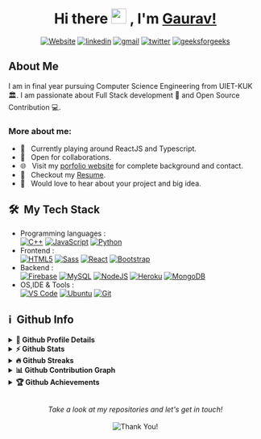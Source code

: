 <h1 align="center"> Hi there <img src="https://media.giphy.com/media/hvRJCLFzcasrR4ia7z/giphy.gif" width="30px"> , I'm <a href="https://vermagaurav.me">Gaurav!</a> </h1>



<p align="center">
    <a href="https://vermagaurav.co"><img alt="Website" title="website" src="https://img.shields.io/badge/-Website-47CCCC?style=flat&logo=Google-Chrome&logoColor=white&link=https://vermagaurav.co"/></a>
  <a href="https://www.linkedin.com/in/vermagaurav8"><img alt="linkedin" title="Linkedin" src="https://img.shields.io/badge/LinkedIn-0077B5?style=flat&logo=linkedin&logoColor=white&link=https://www.linkedin.com/in/vermagaurav8"/></a>
  <a href="mailto:gaurav.verma382001@gmail.com"><img alt="gmail" title="gmail" src="https://img.shields.io/badge/Gmail-red?style=flat&logo=Gmail&logoColor=white&link=mailto:gaurav.verma382001@gmail.com"/></a>
<a href="https://twitter.com/vermagaurav0"><img alt="twitter" title="twitter" src="https://img.shields.io/badge/-Twitter-1ca0f1?style=flat&labelColor=1ca0f1&logo=twitter&logoColor=white&link=https://twitter.com/vermagaurav0"/></a>
<a href="https://auth.geeksforgeeks.org/user/vermagaurav8/practice/"><img alt="geeksforgeeks" title="geeksforgeeks" src="https://img.shields.io/badge/-geeksforgeeks-success?style=flat&logo=geeksforgeeks&logoColor=white"/></a>

</p>

<h2>About Me</h2>

I am in final year pursuing Computer Science Engineering from UIET-KUK :classical_building:. I am passionate about Full Stack development 🚀 and Open Source Contribution 💻.

### More about me:

- 🔭 &nbsp; Currently playing around ReactJS and Typescript.
- 🤝 &nbsp; Open for collaborations.
- 🌐 &nbsp; Visit my [porfolio website](https://vermagaurav.me) for complete background and contact.
- 📝 &nbsp; Checkout my [Resume](https://drive.google.com/file/d/1W5RkpnKiXD2FDEQOCqUI360MlZzzsEvJ/view?usp=sharing).
- 🌱 &nbsp; Would love to hear about your project and big idea.

<h2> 🛠 &nbsp;My Tech Stack</h2>

- Programming languages : <br />
  [![C++](https://img.shields.io/badge/C%2B%2B-00599C?style=flat&logo=c%2B%2B&logoColor=white)](https://www.cplusplus.com/) [![JavaScript](https://img.shields.io/badge/JavaScript-F7DF1E?style=flat&logo=javascript&logoColor=black)](https://developer.mozilla.org/en-US/docs/Web/JavaScript) [![Python](https://img.shields.io/badge/Python-14354C?style=flat&logo=python&logoColor=white)](https://www.python.org)
- Frontend : <br />
  [![HTML5](https://img.shields.io/badge/HTML5-E34F26?style=flat&logo=html5&logoColor=white)](https://www.w3.org/html/) [![Sass](https://img.shields.io/badge/Sass-CC6699?style=flat&logo=sass&logoColor=white)](https://sass-lang.com/) [![React](https://img.shields.io/badge/React-20232A?style=flat&logo=react&logoColor=61DAFB)](https://reactjs.org/) [![Bootstrap](https://img.shields.io/badge/Bootstrap-563D7C?style=flat&logo=bootstrap&logoColor=white)](https://getbootstrap.com)
- Backend : <br />
  [![Firebase](https://img.shields.io/badge/-Firebase-2C2D72?style=flat&logo=firebase&logoColor=FFCA28)](https://firebase.google.com/) [![MySQL](https://img.shields.io/badge/MySQL-00000F?style=flat&logo=mysql&logoColor=white)](https://www.mysql.com/) [![NodeJS](https://img.shields.io/badge/Node.js-43853D?style=flat&logo=node.js&logoColor=white)](https://nodejs.org) [![Heroku](https://img.shields.io/badge/Heroku-430098?style=flat&logo=heroku&logoColor=white)](https://heroku.com) [![MongoDB](https://img.shields.io/badge/MongoDB-4EA94B?style=flat&logo=mongodb&logoColor=white)](https://www.mongodb.com/)
- OS,IDE & Tools : <br />
  [![VS Code](http://img.shields.io/badge/-VS%20Code-5C2D91?style=flat&logo=visual-studio-code&logoColor=white)](https://code.visualstudio.com/) [![Ubuntu](https://img.shields.io/badge/Ubuntu-E95420?style=flat&logo=ubuntu&logoColor=white)](https://ubuntu.com/) [![Git](https://img.shields.io/badge/Git-F05032?style=flat&logo=git&logoColor=white)](https://git-scm.com/)

<h2>ℹ️ &nbsp;Github Info</h2>
<details>	
  <summary><b>🔎 Github Profile Details</b></summary>
<p align="center"><img height="180em" src="https://github-profile-summary-cards.vercel.app/api/cards/profile-details?username=vermagaurav8&theme=github_dark" alt="vermagaurav8" align = "center"/></p>
</details>
<details>	
  <summary><b>⚡ Github Stats</b></summary>
<p align="center"><img height="180em" src="https://github-readme-stats.vercel.app/api?username=vermagaurav8&hide_border=true&count_private=true&show_icons=true&theme=radical" alt="vermagaurav8" align = "center"/>
<img height="180em" src="https://github-readme-stats.vercel.app/api/top-langs?username=vermagaurav8&show_icons=true&locale=en&layout=compact&hide_border=true&theme=radical" alt="vermagaurav8" align = "center"/></p>
</details>
<details>
 <summary><b>🔥 Github Streaks</b></summary>
<p align="center"><img src="https://github-readme-streak-stats.herokuapp.com/?user=vermagaurav8&theme=black-ice&hide_border=true&stroke=0000&background=0D1117&ring=e05397&fire=e05397&currStreakLabel=e05397" alt="vermagaurav8" /></p>
</details>
<details>
<summary><b>📊 Github Contribution Graph</b></summary>
<p align="center"<a href="#"><img alt="Gaurav Verma's simran2104Activity Graph" src="https://activity-graph.herokuapp.com/graph?username=vermagaurav8&bg_color=0D1117&color=e05397&line=e05397&point=FFFFFF&hide_border=true&" /></a></p>
</details>
<details>   
 <summary><b>🏆 Github Achievements</b></summary>
<p align="center"> <a href="https://github.com/vermagaurav8"><img src="https://github-profile-trophy.vercel.app/?username=vermagaurav8&margin-w=5&theme=radical" alt="vermagaurav8" /></a> </p>
</details>
<br>
 
<p align="center">
    <i>Take a look at my repositories and let's get in touch!</i><br><br>
   <img alt="Thank You!" title="Thank You" src="https://img.shields.io/badge/Thank-You-ff69b4.svg"/>
</p>

